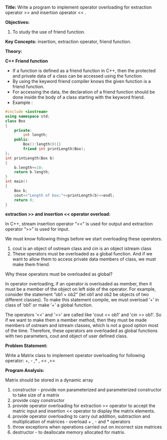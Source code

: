 **Title:** Write a program to implement operator overloading for extraction operator >> and insertion operator << .

**Objectives:**

1. To study the use of friend function.

**Key Concepts:** insertion, extraction operator, friend function.

**Theory:**

**C++ Friend function**

- If a function is defined as a friend function in C++, then the protected and private data of a class can be accessed using the function.
- By using the keyword friend compiler knows the given function is a friend function.
- For accessing the data, the declaration of a friend function should be done inside the body
  of a class starting with the keyword friend.
- Example :

```c++
#include <iostream>
using namespace std;
class Box
{
    private:
        int length;
    public:
        Box():length(0){}
        friend int printLength(Box);
};
int printLength(Box b)
{
    b.length+=10;
    return b.length;
}
int main()
{
    Box b;
    cout<<"Length of box:"<<printLength(b)<<endl;
    return 0;
}
```

**extraction >> and insertion << operator overload:**

In C++, stream insertion operator “<<” is used for output and extraction operator “>>” is used for input.

We must know following things before we start overloading these operators.

1. cout is an object of ostream class and cin is an object istream class
2. These operators must be overloaded as a global function. And if we want to allow them to access private data members of class, we must make them friend.

Why these operators must be overloaded as global?

In operator overloading, if an operator is overloaded as member, then it must be a member of the object on left side of the operator. For example, consider the statement “ob1 + ob2” (let ob1
and ob2 be objects of two different classes). To make this statement compile, we must overload ‘+’ in class of ‘ob1’ or make ‘+’ a global function.

The operators ‘<<' and '>>' are called like 'cout << ob1' and 'cin >> ob1'. So if we want to make them a member method, then they must be made members of ostream and istream classes, which is not a good option most of the time. Therefore, these operators are overloaded as global functions with two parameters, cout and object of user defined class.

**Problem Statement:**

Write a Matrix class to implement operator overloading for following operator: +, - ,\* , << ,>>

**Program Analysis:**

Matrix should be stored in a dynamic array

1. constructor - provide non parameterized and parameterized constructor to take size of a
   matrix
2. provide copy constructor
3. provide operator overloading for extraction >> operator to accept the matric input and
   insertion << operator to display the matrix elements.
4. provide operator overloading to carry out addition, subtraction and multiplication of
   matrices - overload + , - and \* operators
5. throw exceptions when operations carried out on incorrect size matrices
6. destructor - to deallocate memory allocated for matrix.
